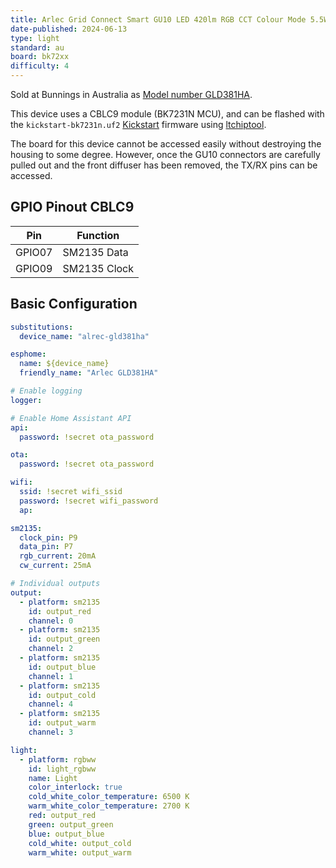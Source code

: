 ```yaml
---
title: Arlec Grid Connect Smart GU10 LED 420lm RGB CCT Colour Mode 5.5W Globe (GLD381HA)
date-published: 2024-06-13
type: light
standard: au
board: bk72xx
difficulty: 4
---
```


Sold at Bunnings in Australia as [Model number GLD381HA](https://www.bunnings.com.au/arlec-grid-connect-smart-gu10-led-420lm-rgb-cct-colour-mode-5-5w-globe_p0329569).

This device uses a CBLC9 module (BK7231N MCU), and can be flashed with the `kickstart-bk7231n.uf2` [Kickstart](https://github.com/libretiny-eu/esphome-kickstart) firmware using [ltchiptool](https://github.com/libretiny-eu/ltchiptool).

The board for this device cannot be accessed easily without destroying the housing to some degree. However, once the GU10 connectors are carefully pulled out and the front diffuser has been removed, the TX/RX pins can be accessed.

## GPIO Pinout CBLC9

| Pin    | Function     |
| ------ | ------------ |
| GPIO07 | SM2135 Data  |
| GPIO09 | SM2135 Clock |

## Basic Configuration

```yaml
substitutions:
  device_name: "alrec-gld381ha"

esphome:
  name: ${device_name}
  friendly_name: "Arlec GLD381HA"

# Enable logging
logger:

# Enable Home Assistant API
api:
  password: !secret ota_password

ota:
  password: !secret ota_password

wifi:
  ssid: !secret wifi_ssid
  password: !secret wifi_password
  ap:

sm2135:
  clock_pin: P9
  data_pin: P7
  rgb_current: 20mA
  cw_current: 25mA

# Individual outputs
output:
  - platform: sm2135
    id: output_red
    channel: 0
  - platform: sm2135
    id: output_green
    channel: 2
  - platform: sm2135
    id: output_blue
    channel: 1
  - platform: sm2135
    id: output_cold
    channel: 4
  - platform: sm2135
    id: output_warm
    channel: 3

light:
  - platform: rgbww
    id: light_rgbww
    name: Light
    color_interlock: true
    cold_white_color_temperature: 6500 K
    warm_white_color_temperature: 2700 K
    red: output_red
    green: output_green
    blue: output_blue
    cold_white: output_cold
    warm_white: output_warm
```

